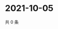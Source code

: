 # 2021-10-05

共 0 条

<!-- BEGIN WEIBO -->
<!-- 最后更新时间 Tue Oct 05 2021 02:09:56 GMT+0800 (China Standard Time) -->

<!-- END WEIBO -->

